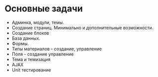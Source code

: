 # Основные задачи
 - Админка, модули, темы.
 - Создание страниц. Минимально и дополнительные возможности.
 - Создание блоков
 - База данных.
 - Формы.
 - Типы материалов - создание, управление
 - Поля - создание управление
 - Тема и темизация
 - AJAX
 - Unit тестирование
